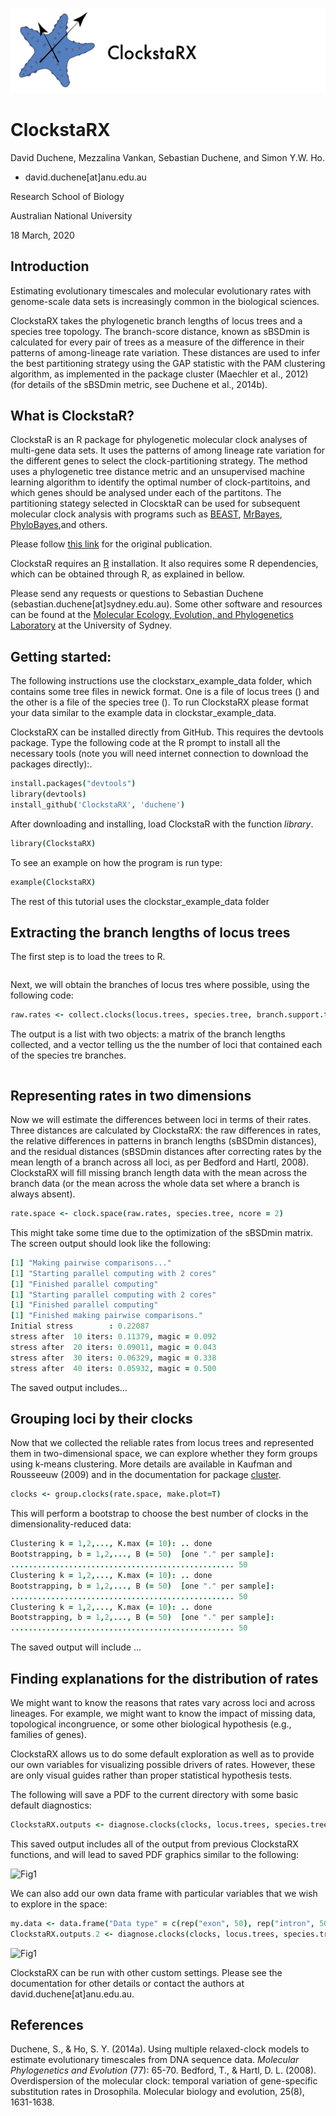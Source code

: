 ![logo](clockstarx_logo.png)

ClockstaRX
=========

David Duchene, Mezzalina Vankan, Sebastian Duchene, and Simon Y.W. Ho.

 - david.duchene[at]anu.edu.au

Research School of Biology

Australian National University

18 March, 2020


Introduction
------------

Estimating evolutionary timescales and molecular evolutionary rates with genome-scale data sets is increasingly common in the biological sciences.

ClockstaRX takes the phylogenetic branch lengths of locus trees and a species tree topology. The branch-score distance, known as sBSDmin is calculated for every pair of trees as a measure of the difference in their patterns of among-lineage rate variation. These distances are used to infer the best partitioning strategy using the GAP statistic with the PAM clustering algorithm, as implemented in the package cluster (Maechler et al., 2012) (for details of the sBSDmin metric, see Duchene et al., 2014b).



What is ClockstaR?
-----------------
ClockstaR is an R package for phylogenetic molecular clock analyses of multi-gene data sets. It uses the patterns of among lineage rate variation for the different genes to select the clock-partitioning strategy. The method uses a phylogenetic tree distance metric and an unsupervised machine learning algorithm to identify the optimal number of clock-partitoins, and which genes should be analysed under each of the partitons. The partitioning stategy selected in ClocsktaR can be used for subsequent molecular clock analysis with programs such as [BEAST](http://beast.bio.ed.ac.uk/Main_Page), [MrBayes](http://mrbayes.sourceforge.net/), [PhyloBayes](http://megasun.bch.umontreal.ca/People/lartillot/www/index.htm),and others.

Please follow [this link](http://bioinformatics.oxfordjournals.org/content/early/2013/12/02/bioinformatics.btt665.full) for the original publication.

ClockstaR requires an [R](http://www.r-project.org/) installation. It also requires some R dependencies, which can be obtained through R, as explained in bellow.

Please send any requests or questions to Sebastian Duchene (sebastian.duchene[at]sydney.edu.au). Some other software and resources can be found at the [Molecular Ecology, Evolution, and Phylogenetics Laboratory](http://sydney.edu.au/science/biology/meep/) at the University of Sydney.


Getting started:
----------------

The following instructions use the clockstarx_example_data folder, which contains some tree files in newick format. One is a file of locus trees () and the other is a file of the species tree (). To run ClockstaRX please format your data similar to the example data in clockstar_example_data.

ClockstaRX can be installed directly from GitHub. This requires the devtools package. Type the following code at the R prompt to install all the necessary tools (note you will need internet connection to download the packages directly):. 

```coffee
install.packages("devtools")
library(devtools)
install_github('ClockstaRX', 'duchene')
```

After downloading and installing, load ClockstaR with the function *library*.

```coffee
library(ClockstaRX)
```

To see an example on how the program is run type:

```coffee
example(ClockstaRX)
```

The rest of this tutorial uses the clockstar_example_data folder

Extracting the branch lengths of locus trees
--------------------------------------------

The first step is to load the trees to R.

```coffee

```

Next, we will obtain the branches of locus tres where possible, using the following code:

```coffee
raw.rates <- collect.clocks(locus.trees, species.tree, branch.support.threshold=0.5)
```

The output is a list with two objects: a matrix of the branch lengths collected, and a vector telling us the the number of loci that contained each of the species tre branches.

```coffee

```

Representing rates in two dimensions
------------------------------------

Now we will estimate the differences between loci in terms of their rates. Three distances are calculated by ClockstaRX: the raw differences in rates, the relative differences in patterns in branch lengths (sBSDmin distances), and the residual distances (sBSDmin distances after correcting rates by the mean length of a branch across all loci, as per Bedford and Hartl, 2008). ClockstaRX will fill missing branch length data with the mean across the branch data (or the mean across the whole data set where a branch is always absent).

```coffee
rate.space <- clock.space(raw.rates, species.tree, ncore = 2)
```

This might take some time due to the optimization of the sBSDmin matrix. The screen output should look like the following:

```coffee
[1] "Making pairwise comparisons..."
[1] "Starting parallel computing with 2 cores"
[1] "Finished parallel computing"
[1] "Starting parallel computing with 2 cores"
[1] "Finished parallel computing"
[1] "Finished making pairwise comparisons."
Initial stress        : 0.22087
stress after  10 iters: 0.11379, magic = 0.092
stress after  20 iters: 0.09011, magic = 0.043
stress after  30 iters: 0.06329, magic = 0.338
stress after  40 iters: 0.05932, magic = 0.500
```

The saved output includes...

Grouping loci by their clocks
-----------------------------

Now that we collected the reliable rates from locus trees and represented them in two-dimensional space, we can explore whether they form groups using k-means clustering. More details are available in Kaufman and Rousseeuw (2009) and in the documentation for package [cluster](http://cran.r-project.org/web/packages/cluster/index.html).

 
```coffee
clocks <- group.clocks(rate.space, make.plot=T)
```

This will perform a bootstrap to choose the best number of clocks in the dimensionality-reduced data:

```coffee
Clustering k = 1,2,..., K.max (= 10): .. done
Bootstrapping, b = 1,2,..., B (= 50)  [one "." per sample]:
.................................................. 50
Clustering k = 1,2,..., K.max (= 10): .. done
Bootstrapping, b = 1,2,..., B (= 50)  [one "." per sample]:
.................................................. 50
Clustering k = 1,2,..., K.max (= 10): .. done
Bootstrapping, b = 1,2,..., B (= 50)  [one "." per sample]:
.................................................. 50
```

The saved output will include ...

Finding explanations for the distribution of rates
--------------------------------------------------

We might want to know the reasons that rates vary across loci and across lineages. For example, we might want to know the impact of missing data, topological incongruence, or some other biological hypothesis (e.g., families of genes).

ClockstaRX allows us to do some default exploration as well as to provide our own variables for visualizing possible drivers of rates. However, these are only visual guides rather than proper statistical hypothesis tests.

The following will save a PDF to the current directory with some basic default diagnostics:

```coffee
ClockstaRX.outputs <- diagnose.clocks(clocks, locus.trees, species.tree, pdf.file= "trial.clock.space.pdf")
```

This saved output includes all of the output from previous ClockstaRX functions, and will lead to saved PDF graphics similar to the following:

![Fig1](example_run_matrix.png)

We can also add our own data frame with particular variables that we wish to explore in the space:


```coffee
my.data <- data.frame("Data type" = c(rep("exon", 50), rep("intron", 50)), "GC content" = runif(100))
ClockstaRX.outputs.2 <- diagnose.clocks(clocks, locus.trees, species.tree, pdf.file= "trial.clock.space.2.pdf", other.data = my.data)
```

![Fig1](example_run_matrix.png)


ClockstaRX can be run with other custom settings. Please see the documentation for other details or contact the authors at david.duchene[at]anu.edu.au.


References
----------

Duchene, S., & Ho, S. Y. (2014a). Using multiple relaxed-clock models to estimate evolutionary timescales from DNA sequence data. *Molecular Phylogenetics and Evolution* (77): 65-70.
Bedford, T., & Hartl, D. L. (2008). Overdispersion of the molecular clock: temporal variation of gene-specific substitution rates in Drosophila. Molecular biology and evolution, 25(8), 1631-1638.